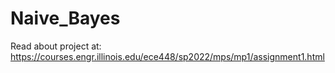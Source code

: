 # Naive_Bayes
Read about project at: https://courses.engr.illinois.edu/ece448/sp2022/mps/mp1/assignment1.html
